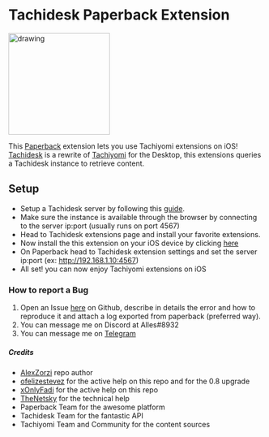 <!-- ## Warning: Project is not being maintained!
**The original maintainer doesn't own the device to maintain this repo anymore thus this repo is archived, contact us on [Suwayomi discord](https://discord.gg/DDZdqZWaHA) if you want become a maintainer ^^** -->

# Tachidesk Paperback Extension
<img src="https://user-images.githubusercontent.com/47613715/230618874-1d8bef58-382a-483e-9a4d-377714648965.png" alt="drawing" width="200"/>

This  [Paperback](https://paperback.moe/) extension lets you use Tachiyomi extensions on iOS!
[Tachidesk](https://github.com/Suwayomi/Tachidesk-Server) is a rewrite of [Tachiyomi](https://tachiyomi.org/) for the Desktop, this extensions queries a  Tachidesk instance to retrieve content.

## Setup
-   Setup a Tachidesk server by following this [guide](https://github.com/Suwayomi/Tachidesk-Server#downloading-and-running-the-app).
- Make sure the instance is available through the browser by connecting to the server ip:port (usually runs on port 4567)
- Head to Tachidesk extensions page and install your favorite extensions.
- Now install the this extension on your iOS device by clicking [here](https://suwayomi.github.io/tachidesk-paperback-ext/)
- On Paperback head to Tachidesk extension settings and set the server ip:port (ex: http://192.168.1.10:4567)
- All set! you can now enjoy Tachiyomi extensions on iOS

### How to report a Bug
1) Open an Issue [here](https://github.com/Suwayomi/tachidesk-paperback-ext/issues/new) on Github, describe in details the error and how to reproduce it and attach a log exported from paperback (preferred way).
2) You can message me on Discord at Alles#8932
3) You can message me on [Telegram](https://t.me/Alz_8bit) 

##### Credits
- [AlexZorzi](https://github.com/AlexZorzi) repo author
- [ofelizestevez](https://github.com/ofelizestevez) for the active help on this repo and for the 0.8 upgrade
- [xOnlyFadi](https://github.com/xOnlyFadi) for the active help on this repo
- [TheNetsky](https://github.com/TheNetsky) for the technical help
- Paperback Team for the awesome platform
- Tachidesk Team for the fantastic API
- Tachiyomi Team and Community for the content sources

